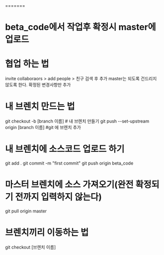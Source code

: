 
=======
# beta_code에서 작업후 확정시 master에 업로드


# 협업 하는 법
invite collaboraors > add people > 친구 검색 후 추가
master는 되도록 건드리지 않도록 한다. 확정된 변경사항만 추가

# 내 브렌치 만드는 법
git checkout -b [branch 이름] # 내 브렌치 만들기
git push --set-upstream origin [branch 이름] #git 에 브렌치 추가


# 내 브렌치에 소스코드 업로드 하기
git add .
git commit -m "first commit"
git push origin beta_code
# 마스터 브렌치에 소스 가져오기(완전 확정되기 전까지 입력하지 않는다)
git pull origin master 
# 브렌치끼리 이동하는 법
git checkout [브렌치 이름]

